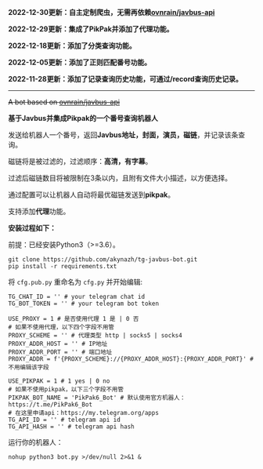 **2022-12-30更新：自主定制爬虫，无需再依赖[ovnrain/javbus-api](https://github.com/ovnrain/javbus-api)**

**2022-12-29更新：集成了PikPak并添加了代理功能。**

**2022-12-18更新：添加了分类查询功能。**

**2022-12-05更新：添加了正则匹配番号功能。**

**2022-11-28更新：添加了记录查询历史功能，可通过/record查询历史记录。**

---

~~A bot based on [ovnrain/javbus-api](https://github.com/ovnrain/javbus-api)~~

**基于Javbus并集成Pikpak的一个番号查询机器人**

发送给机器人一个番号，返回**Javbus地址，封面，演员，磁链**，并记录该条查询。

磁链将是被过滤的，过滤顺序：**高清，有字幕**。

过滤后磁链数目将被限制在3条以内，且附有文件大小描述，以方便选择。

通过配置可以让机器人自动将最优磁链发送到**pikpak**。

支持添加**代理**功能。

**安装过程如下：**

前提：已经安装Python3（>=3.6）。

```
git clone https://github.com/akynazh/tg-javbus-bot.git
pip install -r requirements.txt
```

将 `cfg.pub.py` 重命名为 `cfg.py` 并开始编辑:

```
TG_CHAT_ID = '' # your telegram chat id
TG_BOT_TOKEN = '' # your telegram bot token

USE_PROXY = 1 # 是否使用代理 1 是 | 0 否
# 如果不使用代理，以下四个字段不用管
PROXY_SCHEME = '' # 代理类型 http | socks5 | socks4
PROXY_ADDR_HOST = '' # IP地址
PROXY_ADDR_PORT = '' # 端口地址
PROXY_ADDR = f'{PROXY_SCHEME}://{PROXY_ADDR_HOST}:{PROXY_ADDR_PORT}' # 不用编辑该字段

USE_PIKPAK = 1 # 1 yes | 0 no
# 如果不使用pikpak，以下三个字段不用管
PIKPAK_BOT_NAME = 'PikPak6_Bot' # 默认使用官方机器人：https://t.me/PikPak6_Bot
# 在这里申请api：https://my.telegram.org/apps
TG_API_ID = '' # telegram api id
TG_API_HASH = '' # telegram api hash
```

运行你的机器人：

```
nohup python3 bot.py >/dev/null 2>&1 &
```